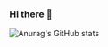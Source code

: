 ### Hi there 👋

![Anurag's GitHub stats](https://github-readme-stats.vercel.app/api?username=sharkydeveloping&show_icons=true&theme=radical)
<!--
**sharkydeveloping/sharkydeveloping** is a ✨ _special_ ✨ repository because its `README.md` (this file) appears on your GitHub profile.

Here are some ideas to get you started:

- 🔭 I’m currently working on ...
- 🌱 I’m currently learning ...
- 👯 I’m looking to collaborate on ...
- 🤔 I’m looking for help with ...
- 💬 Ask me about ...
- 📫 How to reach me: ...
- 😄 Pronouns: ...
- ⚡ Fun fact: ...
-->
